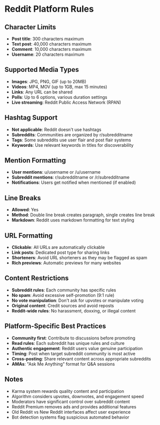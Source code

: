 # Reddit Platform Rules

## Character Limits
- **Post title**: 300 characters maximum
- **Text post**: 40,000 characters maximum
- **Comment**: 10,000 characters maximum
- **Username**: 20 characters maximum

## Supported Media Types
- **Images**: JPG, PNG, GIF (up to 20MB)
- **Videos**: MP4, MOV (up to 1GB, max 15 minutes)
- **Links**: Any URL can be shared
- **Polls**: Up to 6 options, various duration settings
- **Live streaming**: Reddit Public Access Network (RPAN)

## Hashtag Support
- **Not applicable**: Reddit doesn't use hashtags
- **Subreddits**: Communities are organized by r/subredditname
- **Tags**: Some subreddits use user flair and post flair systems
- **Keywords**: Use relevant keywords in titles for discoverability

## Mention Formatting
- **User mentions**: u/username or /u/username
- **Subreddit mentions**: r/subredditname or /r/subredditname
- **Notifications**: Users get notified when mentioned (if enabled)

## Line Breaks
- **Allowed**: Yes
- **Method**: Double line break creates paragraph, single creates line break
- **Markdown**: Reddit uses markdown formatting for text styling

## URL Formatting
- **Clickable**: All URLs are automatically clickable
- **Link posts**: Dedicated post type for sharing links
- **Shorteners**: Avoid URL shorteners as they may be flagged as spam
- **Rich previews**: Automatic previews for many websites

## Content Restrictions
- **Subreddit rules**: Each community has specific rules
- **No spam**: Avoid excessive self-promotion (9:1 rule)
- **No vote manipulation**: Don't ask for upvotes or manipulate voting
- **Original content**: Credit sources and avoid reposts
- **Reddit-wide rules**: No harassment, doxxing, or illegal content

## Platform-Specific Best Practices
- **Community first**: Contribute to discussions before promoting
- **Read rules**: Each subreddit has unique rules and culture
- **Authentic engagement**: Reddit users value genuine participation
- **Timing**: Post when target subreddit community is most active
- **Cross-posting**: Share relevant content across appropriate subreddits
- **AMAs**: "Ask Me Anything" format for Q&A sessions

## Notes
- Karma system rewards quality content and participation
- Algorithm considers upvotes, downvotes, and engagement speed
- Moderators have significant control over subreddit content
- Reddit Premium removes ads and provides additional features
- Old Reddit vs New Reddit interfaces affect user experience
- Bot detection systems flag suspicious automated behavior 